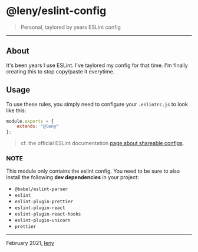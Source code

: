 # @leny/eslint-config

> Personal, taylored by years ESLint config

* * *

## About

It's been years I use ESLint. I've taylored my config for that time. I'm finally creating this to stop copy/paste it everytime.

## Usage

To use these rules, you simply need to configure your `.eslintrc.js` to look like this:

```javascript
module.exports = {
	extends: "@leny"
};
```

> cf. the official ESLint documentation [page about shareable configs](https://eslint.org/docs/developer-guide/shareable-configs#using-a-shareable-config).

### NOTE

This module only contains the eslint config. You need to be sure to also install the following **dev dependencies** in your project:

- `@babel/eslint-parser`
- `eslint`
- `eslint-plugin-prettier`
- `eslint-plugin-react`
- `eslint-plugin-react-hooks`
- `eslint-plugin-unicorn`
- `prettier`
  
* * *
February 2021, [leny](https://github.com/leny)
